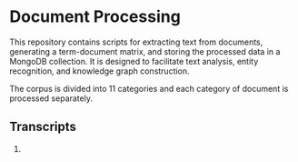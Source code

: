 # Document Processing

This repository contains scripts for extracting text from documents, generating a term-document matrix, and storing the processed data in a MongoDB collection. It is designed to facilitate text analysis, entity recognition, and knowledge graph construction.

The corpus is divided into 11 categories and each category of document is processed separately.

## Transcripts

1. 

